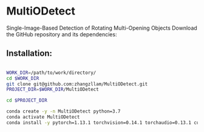 # MultiODetect
Single-Image-Based Detection of Rotating Multi-Opening Objects
Download the GitHub repository and its dependencies:

## Installation:

```bash

WORK_DIR=/path/to/work/directory/
cd $WORK_DIR
git clone git@github.com:zhangzllam/MultiODetect.git
PROJECT_DIR=$WORK_DIR/MultiODetect

cd $PROJECT_DIR

conda create -y -n MultiODetect python=3.7
conda activate MultiODetect
conda install -y pytorch=1.13.1 torchvision=0.14.1 torchaudio=0.13.1 cudatoolkit=11.6 -c pytorch

```


